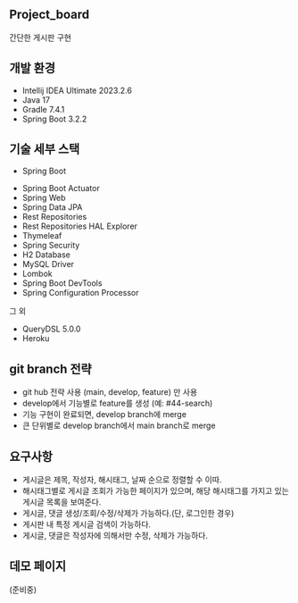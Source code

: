 ## Project_board
간단한 게시판 구현
## 개발 환경
* Intellij IDEA Ultimate 2023.2.6
* Java 17
* Gradle 7.4.1
* Spring Boot 3.2.2
## 기술 세부 스택
- Spring Boot
* Spring Boot Actuator
* Spring Web
* Spring Data JPA
* Rest Repositories
* Rest Repositories HAL Explorer
* Thymeleaf
* Spring Security
* H2 Database
* MySQL Driver
* Lombok
* Spring Boot DevTools
* Spring Configuration Processor

그 외
* QueryDSL 5.0.0
* Heroku
## git branch 전략
- git hub 전략 사용 (main, develop, feature) 만 사용
- develop에서 기능별로 feature를 생성 (예: #44-search)
- 기능 구현이 완료되면, develop branch에 merge
- 큰 단위별로 develop branch에서 main branch로 merge
## 요구사항
- 게시글은 제목, 작성자, 해시태그, 날짜 순으로 정렬할 수 이따.
- 해시태그별로 게시글 조회가 가능한 페이지가 있으며, 해당 해시태그를 가지고 있는 게시글 목록을 보여준다.
- 게시글, 댓글 생성/조회/수정/삭제가 가능하다.(단, 로그인한 경우)
- 게시판 내 특정 게시글 검색이 가능하다.
- 게시글, 댓글은 작성자에 의해서만 수정, 삭제가 가능하다.
## 데모 페이지
(준비중)
